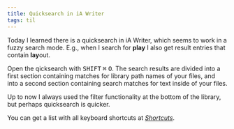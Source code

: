 ```yaml
---
title: Quicksearch in iA Writer
tags: til
---
```

Today I learned there is a quicksearch in iA Writer, which seems to work in a fuzzy search mode. E.g., when I search for **play** I also get result entries that contain **lay**out. 

Open the qicksearch with <kbd>SHIFT</kbd> <kbd>⌘</kbd> <kbd>O</kbd>. The search results are divided into a first section containing matches for library path names of your files, and into a second section containing search matches for text inside of your files. 

Up to now I always used the filter functionality at the bottom of the library, but perhaps quicksearch is quicker. 

You can get a list with all keyboard shortcuts at [<cite>Shortcuts</cite>](https://ia.net/writer/support/basics/shortcuts).


